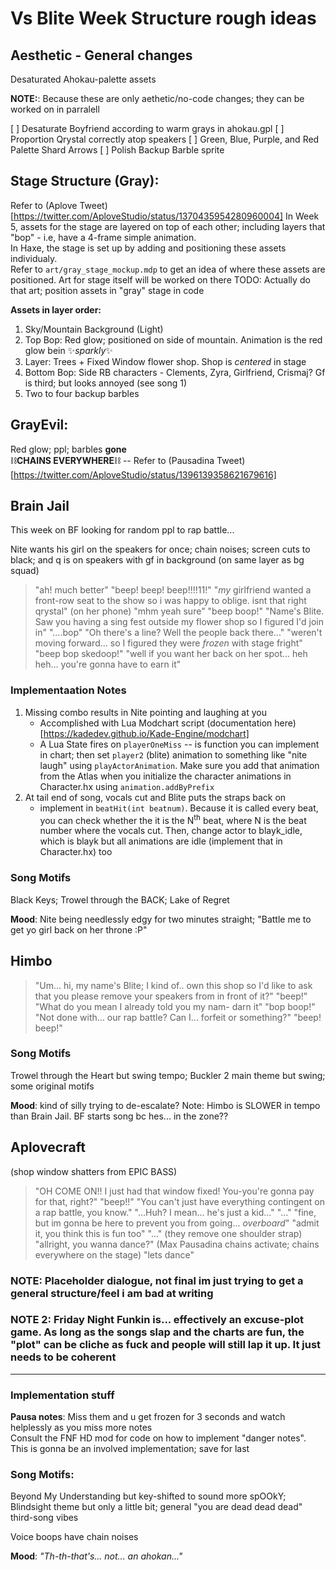 # Vs Blite Week Structure rough ideas
## Aesthetic - General changes
Desaturated Ahokau-palette assets

**NOTE:**: Because these are only aethetic/no-code changes; they can be worked on in parralell

[ ] Desaturate Boyfriend according to warm grays in ahokau.gpl
[ ] Proportion Qrystal correctly atop speakers
[ ] Green, Blue, Purple, and Red Palette Shard Arrows
[ ] Polish Backup Barble sprite

## Stage Structure (Gray):
Refer to (Aplove Tweet)[https://twitter.com/AploveStudio/status/1370435954280960004]
In Week 5, assets for the stage are layered on top of each other; including layers that "bop" - i.e, have a 4-frame simple animation.<br />
In Haxe, the stage is set up by adding and positioning these assets individualy.<br />
Refer to `art/gray_stage_mockup.mdp` to get an idea of where these assets are positioned. Art for stage itself will be worked on there
TODO: Actually do that art; position assets in "gray" stage in code

__Assets in layer order:__
1. Sky/Mountain Background (Light)
1. Top Bop: Red glow; positioned on side of mountain. Animation is the red glow bein :sparkles:*sparkly*:sparkles:
1. Layer: Trees + Fixed Window flower shop. Shop is *centered* in stage
1. Bottom Bop: Side RB characters - Clements, Zyra, Girlfriend, Crismaj? Gf is third; but looks annoyed (see song 1)
1. Two to four backup barbles

## GrayEvil:
Red glow; ppl; barbles **gone**<br />
:chains:**CHAINS EVERYWHERE**:chains: -- Refer to (Pausadina Tweet)[https://twitter.com/AploveStudio/status/1396139358621679616]

## Brain Jail
This week on BF looking for random ppl to rap battle...

Nite wants his girl on the speakers for once; chain noises; screen cuts to black; and q is on speakers with gf in background (on same layer as bg squad)
> "ah! much better"
> "beep! beep! beep!!!!11!"
> "*my* girlfriend wanted a front-row seat to the show so i was happy to oblige. isnt that right qrystal"
> (on her phone) "mhm yeah sure"
> "beep boop!"
> "Name's Blite. Saw you having a sing fest outside my flower shop so I figured I'd join in"
> "....bop"
> "Oh there's a line? Well the people back there..."
> "weren't moving forward... so I figured they were *frozen* with stage fright"
> "beep bop skedoop!"
> "well if you want her back on her spot... heh heh... you're gonna have to earn it"

### Implementaation Notes
1. Missing combo results in Nite pointing and laughing at you
	- Accomplished with Lua Modchart script (documentation here)[https://kadedev.github.io/Kade-Engine/modchart]
	- A Lua State fires on `playerOneMiss` -- is function you can implement in chart; then set `player2` (blite) animation to something like "nite laugh" using `playActorAnimation`. Make sure you add that animation from the Atlas when you initialize the character animations in Character.hx using `animation.addByPrefix`
2. At tail end of song, vocals cut and Blite puts the straps back on
	- implement in `beatHit(int beatnum)`. Because it is called every beat, you can check whether the it is the N<sup>th</sup> beat, where N is the beat number where the vocals cut. Then, change actor to blayk_idle, which is blayk but all animations are idle (implement that in Character.hx) too

### Song Motifs
Black Keys; Trowel through the BACK; Lake of Regret

**Mood**: Nite being needlessly edgy for two minutes straight; "Battle me to get yo girl back on her throne :P"

## Himbo
> "Um... hi, my name's Blite; I kind of.. own this shop so I'd like to ask that you please remove your speakers from in front of it?"
> "beep!"
> "What do you mean I already told you my nam- darn it"
> "bop boop!"
> "Not done with... our rap battle? Can I... forfeit or something?"
> "beep! beep!"

### Song Motifs
Trowel through the Heart but swing tempo; Buckler 2 main theme but swing; some original motifs

**Mood**: kind of silly trying to de-escalate? Note: Himbo is SLOWER in tempo than Brain Jail. BF starts song bc hes... in the zone??

## Aplovecraft
(shop window shatters from EPIC BASS)
> "OH COME ON!! I just had that window fixed! You-you're gonna pay for that, right?"
> "beep!!"
> "You can't just have everything contingent on a rap battle, you know."
> "...Huh? I mean... he's just a kid..."
> "..."
> "fine, but im gonna be here to prevent you from going... *overboard*"
> "admit it, you think this is fun too"
> "..."
> (they remove one shoulder strap)
> "allright, you wanna dance?"
> (Max Pausadina chains activate; chains everywhere on the stage)
> "lets dance"

### NOTE: Placeholder dialogue, not final im just trying to get a general structure\/feel i am bad at writing
### NOTE 2: Friday Night Funkin is... effectively an excuse-plot game. As long as the songs slap and the charts are fun, the "plot" can be cliche as fuck and people will still lap it up. It just needs to be coherent
---

### Implementation stuff
**Pausa notes**: Miss them and u get frozen for 3 seconds and watch helplessly as you miss more notes<br />
Consult the FNF HD mod for code on how to implement "danger notes". This is gonna be an involved implementation; save for last 

### Song Motifs:
Beyond My Understanding but key-shifted to sound more spOOkY; Blindsight theme but only a little bit; general "you are dead dead dead" third-song vibes

Voice boops have chain noises

**Mood**: *"Th-th-that's... not... an ahokan..."*
